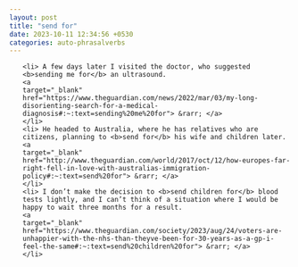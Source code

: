 ```yaml
---
layout: post
title: "send for"
date: 2023-10-11 12:34:56 +0530
categories: auto-phrasalverbs
---
```

<ol>

    <li> A few days later I visited the doctor, who suggested <b>sending me for</b> an ultrasound.
    <a 
    target="_blank" 
    href="https://www.theguardian.com/news/2022/mar/03/my-long-disorienting-search-for-a-medical-diagnosis#:~:text=sending%20me%20for"> &rarr; </a>
    </li>
    <li> He headed to Australia, where he has relatives who are citizens, planning to <b>send for</b> his wife and children later.
    <a 
    target="_blank" 
    href="http://www.theguardian.com/world/2017/oct/12/how-europes-far-right-fell-in-love-with-australias-immigration-policy#:~:text=send%20for"> &rarr; </a>
    </li>
    <li> I don’t make the decision to <b>send children for</b> blood tests lightly, and I can’t think of a situation where I would be happy to wait three months for a result.
    <a 
    target="_blank" 
    href="https://www.theguardian.com/society/2023/aug/24/voters-are-unhappier-with-the-nhs-than-theyve-been-for-30-years-as-a-gp-i-feel-the-same#:~:text=send%20children%20for"> &rarr; </a>
    </li>